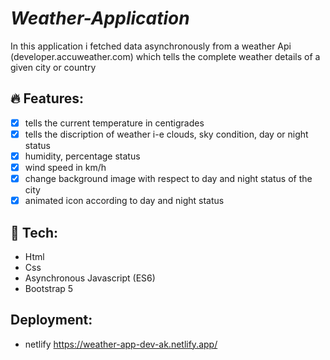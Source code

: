# **_Weather-Application_**

In this application i fetched data asynchronously from a weather Api (developer.accuweather.com) which tells the complete weather details of a given city or country

## 🔥 Features:

- [x] tells the current temperature in centigrades
- [x] tells the discription of weather i-e clouds, sky condition, day or night status
- [x] humidity, percentage status
- [x] wind speed in km/h
- [x] change background image with respect to day and night status of the city
- [x] animated icon according to day and night status 

## 🚀 Tech:

- Html
- Css
- Asynchronous Javascript (ES6)
- Bootstrap 5

## Deployment:
- netlify
    https://weather-app-dev-ak.netlify.app/
